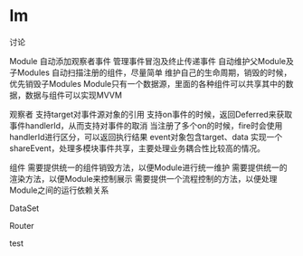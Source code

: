 lm
==

讨论

Module
    自动添加观察者事件
    管理事件冒泡及终止传递事件
    自动维护父Module及子Modules
    自动扫描注册的组件，尽量简单
    维护自己的生命周期，销毁的时候，优先销毁子Modules
    Module只有一个数据源，里面的各种组件可以共享其中的数据，数据与组件可以实现MVVM
    
观察者
    支持target对事件源对象的引用
    支持on事件的时候，返回Deferred来获取事件handlerId，从而支持对事件的取消
    当注册了多个on的时候，fire时会使用handlerId进行区分，可以返回执行结果
    event对象包含target、data
    实现一个shareEvent，处理多模块事件共享，主要处理业务耦合性比较高的情况。
    
组件
    需要提供统一的组件销毁方法，以便Module进行统一维护
    需要提供统一的渲染方法，以便Module来控制展示
    需要提供一个流程控制的方法，以便处理Module之间的运行依赖关系

DataSet
    
Router

test
